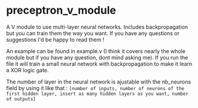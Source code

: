 # preceptron_v_module
A V module to use multi-layer neural networks. Includes backpropagation but you can train them the way you want. If you have any questions or suggestions I'd be happy to read them !

An example can be found in example.v (I think it covers nearly the whole module but if you have any question, dont mind asking me).
If you run the file it will train a small neural network with backpropagation to make it learn a XOR logic gate.

The number of layer in the neural network is ajustable with the nb_neurons field by using it like that : `[number of inputs, number of neurons of the first hidden layer, insert as many hidden layers as you want, number of outputs]`
